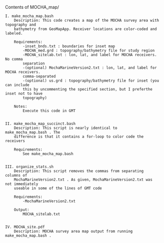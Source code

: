 Contents of MOCHA_map/
	
	I. make_mocha_map.bash
		Description: This code creates a map of the MOCHA survey area with topography and 
		bathymetry from GeoMapApp. Receiver locations are color-coded and labeled.
		
		Requirements: 
			-inset_bnds.txt : boundaries for inset map
			-MOCHA_med.grd : topography/bathymetry file for study region
			-MOCHA_sitelab.txt : lon, lat, and label for MOCHA receivers. No comma 
			separation
			-(optional) MochaMarineVersion2.txt : lon, lat, and label for MOCHA receivers.
			comma-separated
			-(optional) us.grd : topography/bathymetry file for inset (you can include 
			this by uncommenting the specified section, but I preferthe inset not to have 
			topography)
				
		Notes:
			Execute this code in GMT

	
	II. make_mocha_map_succinct.bash
		Description: This script is nearly identical to make_mocha_map.bash . The 
		difference is that it contains a for-loop to color code the receivers 
		
		Requirements:
			See make_mocha_map.bash
	
	
	III. organize_stats.sh
		Description: This script removes the commas from separating columns of 
		MochaMarineVersion2.txt . As given, MochaMarineVersion2.txt was not immediately 
		useable in some of the lines of GMT code
		
		Requirements:
			-MochaMarineVersion2.txt
		
		Output:
			MOCHA_sitelab.txt
	
  
	IV. MOCHA_site.pdf
		Description: MOCHA survey area map output from running make_mocha_map.bash . 
